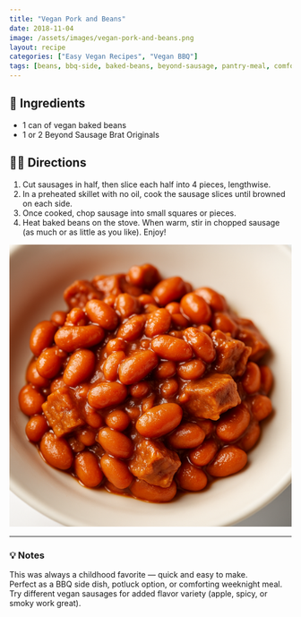 ```yaml
---
title: "Vegan Pork and Beans"
date: 2018-11-04
image: /assets/images/vegan-pork-and-beans.png
layout: recipe
categories: ["Easy Vegan Recipes", "Vegan BBQ"]
tags: [beans, bbq-side, baked-beans, beyond-sausage, pantry-meal, comfort-food]
---
```


## 🧾 Ingredients

- 1 can of vegan baked beans
- 1 or 2 Beyond Sausage Brat Originals

## 👩‍🍳 Directions

1. Cut sausages in half, then slice each half into 4 pieces, lengthwise.
2. In a preheated skillet with no oil, cook the sausage slices until browned on each side.
3. Once cooked, chop sausage into small squares or pieces.
4. Heat baked beans on the stove. When warm, stir in chopped sausage (as much or as little as you like). Enjoy!

![Easy Vegan “Pork” and Beans](/assets/images/vegan-pork-and-beans.png)

---

### 💡 Notes

This was always a childhood favorite — quick and easy to make.  
Perfect as a BBQ side dish, potluck option, or comforting weeknight meal.  
Try different vegan sausages for added flavor variety (apple, spicy, or smoky work great).
